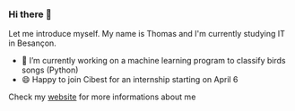 ### Hi there 👋

Let me introduce myself. My name is Thomas and I'm currently studying IT in Besançon.
 
- 🔭 I’m currently working on a machine learning program to classify birds songs (Python)
- 😄 Happy to join Cibest for an internship starting on April 6

Check my <a href="https://thomascorcoral.com/">website</a> for more informations about me
